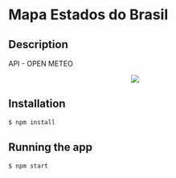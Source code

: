 # Mapa Estados do Brasil

## Description

API - OPEN METEO
<p align="center">
<a href="https://open-meteo.com/"><img src="https://i.imgur.com/8jOmZk5.png"></a>
</p>
  
## Installation

```bash
$ npm install 
```

## Running the app

```bash
$ npm start
```


